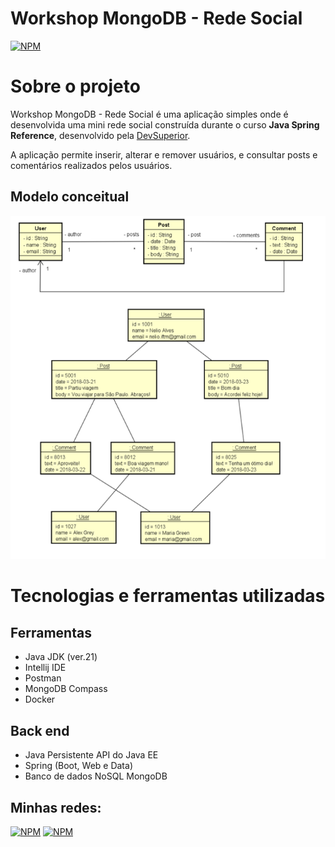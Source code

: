 # Workshop MongoDB - Rede Social
[![NPM](https://img.shields.io/npm/l/react)](https://github.com/Jean-Vertuoso/workshopmongo/blob/main/LICENSE) 

# Sobre o projeto

Workshop MongoDB - Rede Social é uma aplicação simples onde é desenvolvida uma mini rede social construída durante o curso **Java Spring Reference**, desenvolvido pela [DevSuperior](https://devsuperior.com "Site da DevSuperior").

A aplicação permite inserir, alterar e remover usuários, e consultar posts e comentários realizados pelos usuários.

## Modelo conceitual
![Modelo Conceitual](https://github.com/Jean-Vertuoso/workshopmongo/blob/main/src/main/resources/modeloConceitualDsPosts.png)

# Tecnologias e ferramentas utilizadas
## Ferramentas
- Java JDK (ver.21)
- Intellij IDE
- Postman
- MongoDB Compass
- Docker

## Back end
- Java Persistente API do Java EE
- Spring (Boot, Web e Data)
- Banco de dados NoSQL MongoDB

## Minhas redes:

[![NPM](https://img.shields.io/badge/GitHub-100000?style=for-the-badge&logo=github&logoColor=white)](https://github.com/Jean-Vertuoso) 
[![NPM](https://img.shields.io/badge/LinkedIn-0077B5?style=for-the-badge&logo=linkedin&logoColor=white)](https://www.linkedin.com/in/jean-da-rocha-vertuoso/) 
